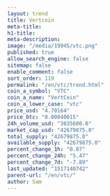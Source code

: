 ```yaml
---
layout: trend
title: Vertcoin
meta-title: 
h1-title: 
meta-description: 
image: "/media/19945/vtc.png"
published: true
allow_search_engine: false
sitemap: false
enable_comment: false
sort_order: 119
permalink: "/en/vtc/trend.html"
coin_a_symbol: "VTC"
coin_a_name: "VertCoin"
coin_a_lower_case: "vtc"
price_usd: "4.70164"
price_btc: "0.00040015"
24h_volume_usd: "3035600.0"
market_cap_usd: "42679875.0"
total_supply: "42679875.0"
available_supply: "42679875.0"
percent_change_1h: "0.87"
percent_change_24h: "5.47"
percent_change_7d: "-7.89"
last_updated: "1517140742"
parent-url: "/en/vtc/"
author: Sam
---
```


